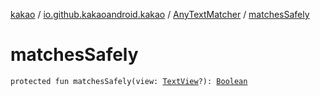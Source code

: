 [kakao](../../index.md) / [io.github.kakaoandroid.kakao](../index.md) / [AnyTextMatcher](index.md) / [matchesSafely](./matches-safely.md)

# matchesSafely

`protected fun matchesSafely(view: `[`TextView`](https://developer.android.com/reference/android/widget/TextView.html)`?): `[`Boolean`](https://kotlinlang.org/api/latest/jvm/stdlib/kotlin/-boolean/index.html)